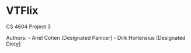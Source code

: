 VTFlix
======

CS 4604 Project 3

Authors:
	- Ariel Cohen		[Designated Panicer]
	- Dirk Hortensius	[Designated Diety]
